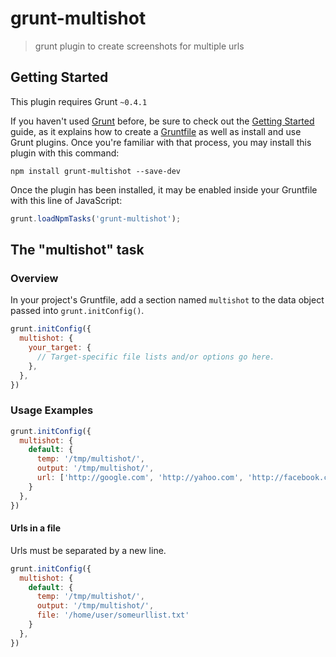 # grunt-multishot

> grunt plugin to create screenshots for multiple urls

## Getting Started
This plugin requires Grunt `~0.4.1`

If you haven't used [Grunt](http://gruntjs.com/) before, be sure to check out the [Getting Started](http://gruntjs.com/getting-started) guide, as it explains how to create a [Gruntfile](http://gruntjs.com/sample-gruntfile) as well as install and use Grunt plugins. Once you're familiar with that process, you may install this plugin with this command:

```shell
npm install grunt-multishot --save-dev
```

Once the plugin has been installed, it may be enabled inside your Gruntfile with this line of JavaScript:

```js
grunt.loadNpmTasks('grunt-multishot');
```

## The "multishot" task

### Overview
In your project's Gruntfile, add a section named `multishot` to the data object passed into `grunt.initConfig()`.

```js
grunt.initConfig({
  multishot: {
    your_target: {
      // Target-specific file lists and/or options go here.
    },
  },
})
```

### Usage Examples

```js
grunt.initConfig({
  multishot: {
    default: {
      temp: '/tmp/multishot/',
      output: '/tmp/multishot/',
      url: ['http://google.com', 'http://yahoo.com', 'http://facebook.com', 'http://digg.com', 'http://amazon.com']
    }
  },
})
```

#### Urls in a file

Urls must be separated by a new line.

```js
grunt.initConfig({
  multishot: {
    default: {
      temp: '/tmp/multishot/',
      output: '/tmp/multishot/',
      file: '/home/user/someurllist.txt'
    }
  },
})
```